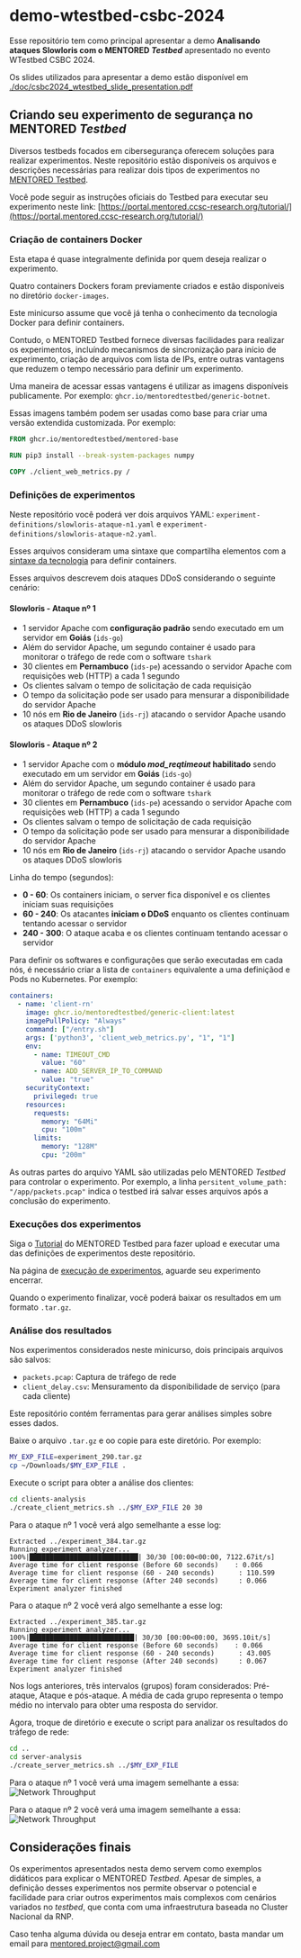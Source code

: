 # demo-wtestbed-csbc-2024

Esse repositório tem como principal apresentar a demo **Analisando ataques Slowloris com o MENTORED _Testbed_** apresentado no evento WTestbed CSBC 2024.

Os slides utilizados para apresentar a demo estão disponível em [./doc/csbc2024_wtestbed_slide_presentation.pdf](./doc/csbc2024_wtestbed_slide_presentation.pdf)

## Criando seu experimento de segurança no MENTORED _Testbed_

Diversos testbeds focados em cibersegurança oferecem soluções para realizar experimentos.
Neste repositório estão disponíveis os arquivos e descrições necessárias para realizar dois tipos de experimentos no [MENTORED Testbed](https://portal.mentored.ccsc-research.org/).

Você pode seguir as instruções oficiais do Testbed para executar seu experimento neste link: [https://portal.mentored.ccsc-research.org/tutorial/](https://portal.mentored.ccsc-research.org/tutorial/) 


### Criação de containers Docker

Esta etapa é quase integralmente definida por quem deseja realizar o experimento.

Quatro containers Dockers foram previamente criados e estão disponíveis no diretório `docker-images`.


Este minicurso assume que você já tenha o conhecimento da tecnologia Docker para definir containers.

Contudo, o MENTORED Testbed fornece diversas facilidades para realizar os experimentos, incluíndo mecanismos de sincronização para início de experimento, criação de arquivos com lista de IPs, entre outras vantagens que reduzem o tempo necessário para definir um experimento.

Uma maneira de acessar essas vantagens é utilizar as imagens disponíveis publicamente. Por exemplo: `ghcr.io/mentoredtestbed/generic-botnet`.

Essas imagens também podem ser usadas como base para criar uma versão extendida customizada. Por exemplo:

```Dockerfile
FROM ghcr.io/mentoredtestbed/mentored-base

RUN pip3 install --break-system-packages numpy

COPY ./client_web_metrics.py /
```


### Definições de experimentos

Neste repositório você poderá ver dois arquivos YAML: `experiment-definitions/slowloris-ataque-n1.yaml` e `experiment-definitions/slowloris-ataque-n2.yaml`.

Esses arquivos consideram uma sintaxe que compartilha elementos com a [sintaxe da tecnologia](experiment-definitions) para definir containers.


Esses arquivos descrevem dois ataques DDoS considerando o seguinte cenário:

#### Slowloris - Ataque nº 1
  - 1 servidor Apache com **configuração padrão** sendo executado em um servidor em **Goiás** (`ids-go`)
  - Além do servidor Apache, um segundo container é usado para monitorar o tráfego de rede com o software `tshark`
  - 30 clientes em **Pernambuco** (`ids-pe`) acessando o servidor Apache com requisições web (HTTP) a cada 1 segundo
  - Os clientes salvam o tempo de solicitação de cada requisição
  - O tempo da solicitação pode ser usado para mensurar a disponibilidade do servidor Apache
  - 10 nós em **Rio de Janeiro** (`ids-rj`) atacando o servidor Apache usando os ataques DDoS slowloris

#### Slowloris - Ataque nº 2
  - 1 servidor Apache com o **módulo _mod_reqtimeout_ habilitado** sendo executado em um servidor em **Goiás** (`ids-go`)
  - Além do servidor Apache, um segundo container é usado para monitorar o tráfego de rede com o software `tshark`
  - 30 clientes em **Pernambuco** (`ids-pe`) acessando o servidor Apache com requisições web (HTTP) a cada 1 segundo
  - Os clientes salvam o tempo de solicitação de cada requisição
  - O tempo da solicitação pode ser usado para mensurar a disponibilidade do servidor Apache
  - 10 nós em **Rio de Janeiro** (`ids-rj`) atacando o servidor Apache usando os ataques DDoS slowloris

Linha do tempo (segundos):
- **0 - 60**: Os containers iniciam, o server fica disponível e os clientes iniciam suas requisições
- **60 - 240**: Os atacantes **iniciam o DDoS** enquanto os clientes continuam tentando acessar o servidor
- **240 - 300**: O ataque acaba e os clientes continuam tentando acessar o servidor


Para definir os softwares e configurações que serão executadas em cada nós, é necessário criar a lista de `containers` equivalente a uma definiçãod e Pods no Kubernetes. Por exemplo:

```yaml
containers:
  - name: 'client-rn'
    image: ghcr.io/mentoredtestbed/generic-client:latest
    imagePullPolicy: "Always"
    command: ["/entry.sh"]
    args: ['python3', 'client_web_metrics.py', "1", "1"]
    env:
      - name: TIMEOUT_CMD
        value: "60"
      - name: ADD_SERVER_IP_TO_COMMAND
        value: "true"
    securityContext:
      privileged: true
    resources:
      requests:
        memory: "64Mi"
        cpu: "100m"
      limits:
        memory: "128M"
        cpu: "200m"
```


As outras partes do arquivo YAML são utilizadas pelo MENTORED _Testbed_ para controlar o experimento. Por exemplo, a linha `persitent_volume_path: "/app/packets.pcap"` indica o testbed irá salvar esses arquivos após a conclusão do experimento. 



### Execuções dos experimentos
Siga o [Tutorial](https://portal.mentored.ccsc-research.org/tutorial/) do MENTORED Testbed para fazer upload e executar uma das definições de experimentos deste repositório.

Na página de [execução de experimentos](https://portal.mentored.ccsc-research.org/execution), aguarde seu experimento encerrar.

Quando o experimento finalizar, você poderá baixar os resultados em um formato `.tar.gz`.



### Análise dos resultados

Nos experimentos considerados neste minicurso, dois principais arquivos são salvos:
- `packets.pcap`: Captura de tráfego de rede
- `client_delay.csv`: Mensuramento da disponibilidade de serviço (para cada cliente)

Este repositório contém ferramentas para gerar análises simples sobre esses dados.

Baixe o arquivo `.tar.gz` e oo copie para este diretório. Por exemplo:

```bash
MY_EXP_FILE=experiment_290.tar.gz
cp ~/Downloads/$MY_EXP_FILE .
```

Execute o script para obter a análise dos clientes:
```bash
cd clients-analysis
./create_client_metrics.sh ../$MY_EXP_FILE 20 30
```

Para o ataque nº 1 você verá algo semelhante a esse log:
```
Extracted ../experiment_384.tar.gz
Running experiment analyzer...
100%|███████████████████████████| 30/30 [00:00<00:00, 7122.67it/s]
Average time for client response (Before 60 seconds)    : 0.066
Average time for client response (60 - 240 seconds)      : 110.599
Average time for client response (After 240 seconds)     : 0.066
Experiment analyzer finished

```
Para o ataque nº 2 você verá algo semelhante a esse log:
```
Extracted ../experiment_385.tar.gz
Running experiment analyzer...
100%|██████████████████████████| 30/30 [00:00<00:00, 3695.10it/s]
Average time for client response (Before 60 seconds)    : 0.066
Average time for client response (60 - 240 seconds)      : 43.005
Average time for client response (After 240 seconds)     : 0.067
Experiment analyzer finished

```

Nos logs anteriores, três intervalos (grupos) foram considerados: Pré-ataque, Ataque e pós-ataque. A média de cada grupo representa o tempo médio no intervalo para obter uma resposta do servidor.

Agora, troque de diretório e execute o script para analizar os resultados do tráfego de rede: 

```bash
cd ..
cd server-analysis
./create_server_metrics.sh ../$MY_EXP_FILE
```

Para o ataque nº 1 você verá uma imagem semelhante a essa:
![Network Throughput](./img/slowloris-ataque-n1.png)


Para o ataque nº 2 você verá uma imagem semelhante a essa:
![Network Throughput](./img/slowloris-ataque-n2.png)

## Considerações finais

Os experimentos apresentados nesta demo servem como exemplos didáticos para explicar o MENTORED _Testbed_. Apesar de simples, a definição desses experimentos nos permite observar o potencial e facilidade para criar outros experimentos mais complexos com cenários variados no _testbed_, que conta com uma infraestrutura baseada no Cluster Nacional da RNP.

Caso tenha alguma dúvida ou deseja entrar em contato, basta mandar um email para [mentored.project@gmail.com](mailto:mentored.project@gmail.com)
